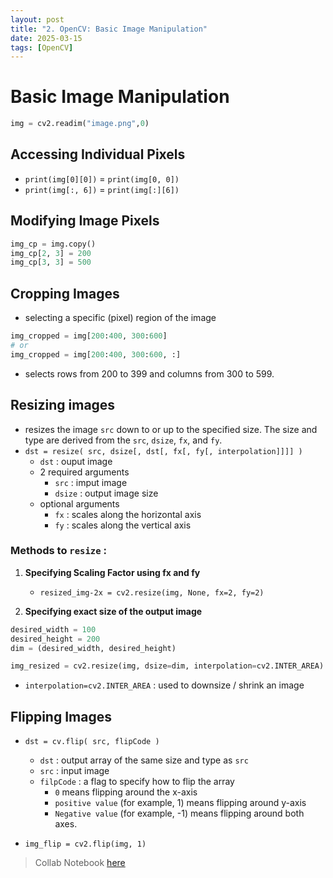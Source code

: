 ```yaml
---
layout: post
title: "2. OpenCV: Basic Image Manipulation"
date: 2025-03-15
tags: [OpenCV]
---
```

# Basic Image Manipulation

```python
img = cv2.readim("image.png",0)
```

## Accessing Individual Pixels
- `print(img[0][0])` = `print(img[0, 0])`
- `print(img[:, 6])` = `print(img[:][6])`

## Modifying Image Pixels
```python
img_cp = img.copy()
img_cp[2, 3] = 200
img_cp[3, 3] = 500
```

## Cropping Images
- selecting a specific (pixel) region of the image
``` python
img_cropped = img[200:400, 300:600]
# or
img_cropped = img[200:400, 300:600, :]
```
- selects rows from 200 to 399 and columns from 300 to 599.

## Resizing images
- resizes the image `src` down to or up to the specified size. The size and type are derived from the `src`, `dsize`, `fx`, and `fy`.
- `dst = resize( src, dsize[, dst[, fx[, fy[, interpolation]]]] )`
    - `dst` : ouput image
    - 2 required arguments
        - `src` : imput image
        - `dsize` : output image size
    - optional arguments
        - `fx` : scales along the horizontal axis
        - `fy` : scales along the vertical axis

### Methods to `resize` :
1. **Specifying Scaling Factor using fx and fy**
    - `resized_img-2x = cv2.resize(img, None, fx=2, fy=2)`

2. **Specifying exact size of the output image**
```python
desired_width = 100
desired_height = 200
dim = (desired_width, desired_height)

img_resized = cv2.resize(img, dsize=dim, interpolation=cv2.INTER_AREA)
```
- `interpolation=cv2.INTER_AREA` : used to downsize / shrink an image

## Flipping Images
- `dst = cv.flip( src, flipCode )`
    - `dst` : output array of the same size and type as `src`
    - `src` : input image
    - `filpCode` : a flag to specify how to flip the array
        -  `0` means flipping around the x-axis 
        -  `positive value` (for example, 1) means flipping around y-axis
        - `Negative value` (for example, -1) means flipping around both axes.

- `img_flip = cv2.flip(img, 1)`

> Collab Notebook [here](https://github.com/Kush-Singh-26/Learning-Opencv/blob/main/OpenCV_2_Basic_image_manipulation.ipynb) 